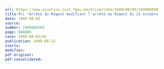 ```yaml
---
url: https://www.ejustice.just.fgov.be/eli/arrete/1949/08/03/1949080303/justel
title-fr: "Arrêté du Régent modifiant l'arrêté du Régent du 15 octobre 1947 sur le régime de retraite des ouvriers mineurs et assimilés"
date: 1949-08-03
source:
number: 1949080303
page: 888888
case: 1949-08-03/03
publication: 1949-08-12
starts:
modifies:
pdf-original:
pdf-consolidated:
---
```



